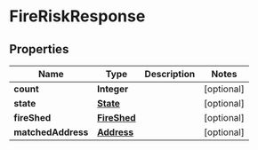 
# FireRiskResponse

## Properties
Name | Type | Description | Notes
------------ | ------------- | ------------- | -------------
**count** | **Integer** |  |  [optional]
**state** | [**State**](State.md) |  |  [optional]
**fireShed** | [**FireShed**](FireShed.md) |  |  [optional]
**matchedAddress** | [**Address**](Address.md) |  |  [optional]



